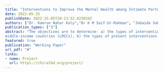 ```yaml
---
title: "Interventions to Improve the Mental Health among Intimate Partner Violence Survivors in Low and Middle-income countries: A Systematic Review and Meta-analysis"
date: 2022-05-25
publishDate: 2022-25-05T20:13:52.623034Z
authors: ["Dr. Kamrun Nahar Koly","Dr K M Saif-Ur-Rahman", "Jobaida Saba","Md. Jubayer Hossain", "Dr. Anan Nisat Nabela Hossain", "Mansura Islam",  "Mohammad Raihan Tariq", "Dr Naralle Warren"]
publication_types: ["3"]
abstract: "The objectives are to determine- a) the types of interventions that are available to influence the changes in the mental health conditions among the IPV survivors in low- and
middle-income countries (LMICs), b) the types of present interventions that influence changes in knowledge, attitude and practice of the healthcare workers to provide mental health care to the IPV survivors; and c) the feasibility of implementing those interventions in resource-poor settings."
featured: true
publication: "Working Paper"
url_pdf: "#"
links:
- name: Project
  url: https://chiralbd.org/project/
---
```

